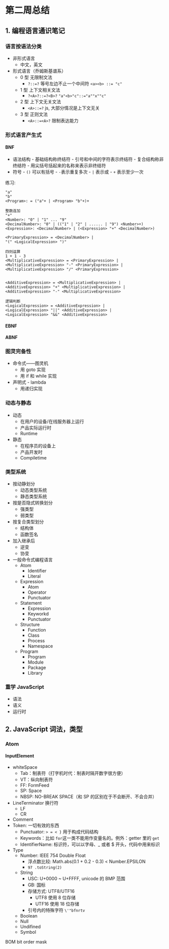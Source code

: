 # 第二周总结
## 1. 编程语言通识笔记

### 语言按语法分类

- 非形式语言
  - 中文，英文
- 形式语言（乔姆斯基谱系）
  - 0 型 无限制文法
    - `?::=?` 等号左边不止一个中间符 `<a><b> ::= "c"`
  - 1 型 上下文相关文法
    - `?<A>?::=?<B>?` `"a"<b>"c"::="a""x""c"`
  - 2 型 上下文无关文法
    - `<A>::=?` js, 大部分情况是上下文无关
  - 3 型 正则文法
    - `<A>::=<A>?` 限制表达能力

### 形式语言产生式

#### BNF

- 语法结构 - 基础结构称终结符 - 引号和中间的字符表示终结符 - 复合结构称非终结符 - 用尖括号括起来的名称来表示非终结符
- 符号 - `()` 可以有括号 - `-`表示重复多次 - `|` 表示或 - `+` 表示至少一次

练习:

```
"a"
"b"
<Program>: = ("a"+ | <Program> "b"+)+

整数连加
"+"
<Number>: "0" | "1" ... "9"
<DecimalNumber>: "0" | (("1" | "2" | ...... | "9") <Number>+)
<Expression>: <DecimalNumber> | (<Expression> "+" <DecimalNumber>)

<PrimaryExpression> = <DecimalNumber> |
"(" <LogicalExpression> ")"

四则运算
1 + 1 - 3
<MultiplicativeExpression> = <PrimaryExpression> | <MultiplicativeExpression> "-" <PrimaryExpression> | <MultiplicativeExpression> "/" <PrimaryExpression>


<AdditiveExpression> = <MultiplicativeExpression> | <AdditiveExpression> "+" <MultiplicativeExpression> | <AdditiveExpression> "-" <MultiplicativeExpression>

逻辑判断
<LogicalExpression> = <AdditiveExpression> |
<LogicalExpression> "||" <AdditiveExpression> |
<LogicalExpression> "&&" <AdditiveExpression>
```

#### EBNF

#### ABNF

### 图灵完备性

- 命令式——图灵机
  - 用 goto 实现
  - 用 if 和 while 实现
- 声明式 - lambda
  - 用递归实现

### 动态与静态

- 动态
  - 在用户的设备/在线服务器上运行
  - 产品实际运行时
  - Runtime
- 静态
  - 在程序员的设备上
  - 产品开发时
  - Compiletime

### 类型系统

- 按动静划分
  - 动态类型系统
  - 静态类型系统
- 按是否隐式转换划分
  - 强类型
  - 弱类型
- 按复合类型划分
  - 结构体
  - 函数签名
- 加入继承后
  - 逆变
  - 协变
- 一般命令式编程语言
  - Atom
    - Identifier
    - Literal
  - Expression
    - Atom
    - Operator
    - Punctuator
  - Statement
    - Expression
    - Keyworkd
    - Punctuator
  - Structure
    - Function
    - Class
    - Process
    - Namespace
  - Program
    - Program
    - Module
    - Package
    - Library

### 重学 JavaScript

- 语法
- 语义
- 运行时

## 2. JavaScript 词法，类型

### Atom

#### InputElement

- whiteSpace
  - Tab：制表符（打字机时代：制表时隔开数字很方便）
  - VT：纵向制表符
  - FF: FormFeed
  - SP: Space
  - NBSP: NO-BREAK SPACE（和 SP 的区别在于不会断开、不会合并）
- LineTerminator 换行符
  - LF
  - CR
- Comment
- Token: 一切有效的东西
  - Punctuator: `> = < }` 用于构成代码结构
  - Keywords：比如 `for`这一类不能用作变量名的。例外：getter 里的 `get`
  - IdentifierName: 标识符，可以以字母、\_ 或者 \$ 开头，代码中用来标识
- Type
  - Number: IEEE 754 Double Float
    - 浮点数比较: Math.abs(0.1 + 0.2 - 0.3) < Number.EPSILON
    - `97 .toString(2)`
  - String
    - USC: U+0000 ~ U+FFFF, unicode 的 BMP 范围
    - GB: 国标
    - 存储方式: UTF8/UTF16
      - UTF8 使用 8 位存储
      - UTF16 使用 18 位存储
    - 引号内的特殊字符 `\'"bfnrtv`
  - Boolean
  - Null
  - Undifined
  - Symbol

BOM bit order mask
